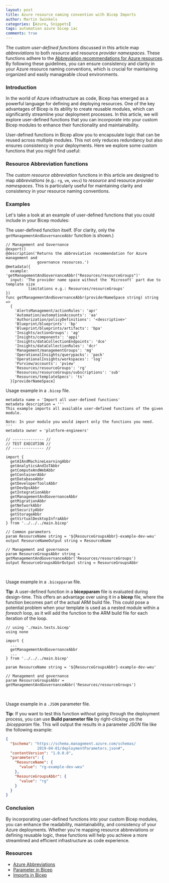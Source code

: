 ```yaml
---
layout: post
title: Azure resource naming convention with Bicep Imports
author: Martin Swinkels
categories: [Azure, Snippets]
tags: automation azure bicep iac
comments: true
---
```


The custom <i>user-defined functions</i> discussed in this article map _abbreviations_ to both _resource_ and resource _provider namespaces_. These functions adhere to the [Abbreviation recommendations for Azure resources](https://learn.microsoft.com/en-us/azure/cloud-adoption-framework/ready/azure-best-practices/resource-abbreviations). By following these guidelines, you can ensure consistency and clarity in your Azure resource naming conventions, which is crucial for maintaining organized and easily manageable cloud environments.

### Introduction

In the world of Azure infrastructure as code, Bicep has emerged as a powerful language for defining and deploying resources. One of the key advantages of Bicep is its ability to create reusable modules, which can significantly streamline your deployment processes. In this article, we will explore user-defined functions that you can incorporate into your custom Bicep modules to enhance their functionality and maintainability.

User-defined functions in Bicep allow you to encapsulate logic that can be reused across multiple modules. This not only reduces redundancy but also ensures consistency in your deployments. Here we explore some custom functions that you might find useful:

### Resource Abbreviation functions

The custom _resource abbreviation_ functions in this article are designed to map _abbreviations_ (e.g.: `rg`, `vm`, `vmss`) to _resource_ and resource _provider namespaces_. This is particularly useful for maintaining clarity and consistency in your resource naming conventions.

### Examples
Let's take a look at an example of user-defined functions that you could include in your Bicep modules:

The user-defined function itself. (For clarity, only the `getManagementAndGovernanceAbbr` function is shown.)

```bicep
// Management and Governance
@export()
@description('Returns the abbreviation recommendation for Azure management and 
              governance resources.')
@metadata({
  example: 'getManagementAndGovernanceAbbr("Resources/resourceGroups")'
  input: 'The provider name space without the `Microsoft` part due to template size 
          limitations e.g.: Resources/resourceGroups'
})
func getManagementAndGovernanceAbbr(providerNameSpace string) string =>
  {
    'AlertsManagement/actionRules': 'apr'
    'Automation/automationAccounts': 'aa'
    'Authorization/policyDefinitions': '<descriptive>'
    'Blueprint/blueprints': 'bp'
    'Blueprint/blueprints/artifacts': 'bpa'
    'Insights/actionGroups': 'ag'
    'Insights/components': 'appi'
    'Insights/dataCollectionEndpoints': 'dce'
    'Insights/dataCollectionRules': 'dcr'
    'Management/managementGroups': 'mg'
    'OperationalInsights/querypacks': 'pack'
    'OperationalInsights/workspaces': 'log'
    'Purview/accounts': 'pview'
    'Resources/resourceGroups': 'rg'
    'Resources/resourceGroups/subscriptions': 'sub'
    'Resources/templateSpecs': 'ts'
  }[providerNameSpace]
```

Usage example in a `.bicep` file.

```bicep
metadata name = 'Import all user-defined functions'
metadata description = '''
This example imports all available user-defined functions of the given module.

Note: In your module you would import only the functions you need.
'''
metadata owner = 'platform-engineers'

// -------------- //
// TEST EXECUTION //
// -------------- //

import {
  getAIAndMachineLearningAbbr
  getAnalyticsAndIoTAbbr
  getComputeAndWebAbbr
  getContainerAbbr
  getDatabaseAbbr
  getDeveloperToolsAbbr
  getDevOpsAbbr
  getIntegrationAbbr
  getManagementAndGovernanceAbbr
  getMigrationAbbr
  getNetworkAbbr
  getSecurityAbbr
  getStorageAbbr
  getVirtualDesktopInfraAbbr
} from '../../../main.bicep'

// Common parameters
param ResourceName string = '${ResourceGroupsAbbr}-example-dev-weu'
output ResourceNameOutput string = ResourceName

// Management and governance
param ResourceGroupsAbbr string = getManagementAndGovernanceAbbr('Resources/resourceGroups')
output ResourceGroupsAbbrOutput string = ResourceGroupsAbbr
```

<br>

Usage example in a `.bicepparam` file.

<div class="tip">
    <p><strong>Tip</strong>: A user-defined function in a <b>bicepparam</b> file is evaluated during design-time. This offers an advantage over using it in a <b>bicep</b> file, where the function becomes part of the actual ARM build file. This could pose a potential problem when your template is used as a nested module within a <i>foreach</i> loop, as it will add the function to the ARM build file for each iteration of the loop.</p>
</div>

```bicep
// using './main.tests.bicep'
using none

import {
  ...
  getManagementAndGovernanceAbbr
  ...
} from '../../../main.bicep'

param ResourceName string = '${ResourceGroupsAbbr}-example-dev-weu'

// Management and governance
param ResourceGroupsAbbr = getManagementAndGovernanceAbbr('Resources/resourceGroups')
```

<br>

Usage example in a `.JSON` parameter file.

<div class="tip">
    <p><strong>Tip</strong>: If you want to test this function without going through the deployment process, you can use <b>Build parameter file</b> by right-clicking on the <i>.bicepparam</i> file. This will output the results in a parameter <i>JSON</i> file like the following example:</p>
</div>

```json
{
  "$schema": "https://schema.management.azure.com/schemas/
              2019-04-01/deploymentParameters.json#",
  "contentVersion": "1.0.0.0",
  "parameters": {
    "ResourceName": {
      "value": "rg-example-dev-weu"
    },
    "ResourceGroupsAbbr": {
      "value": "rg"
    }
  }
}
```

### Conclusion

By incorporating user-defined functions into your custom Bicep modules, you can enhance the readability, maintainability, and consistency of your Azure deployments. Whether you're mapping resource abbreviations or defining reusable logic, these functions will help you achieve a more streamlined and efficient infrastructure as code experience.

### Resources

- <a href="https://learn.microsoft.com/en-us/azure/cloud-adoption-framework/ready/azure-best-practices/resource-abbreviations" target="_blanc">Azure Abbreviations</a>
- <a href="https://learn.microsoft.com/en-us/azure/azure-resource-manager/bicep/parameters" target="_blanc">Parameter in Bicep</a>
- <a href="https://learn.microsoft.com/en-us/azure/azure-resource-manager/bicep/bicep-import" target="_blanc">Imports in Bicep</a>
